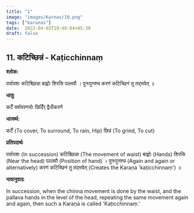 ```yaml
---
title: "1"
image: "images/Karnas/10.png"
tags: ["karanas"]
date:  2022-04-03T19:40:04+05:30
draft: false
---
```


## 11. कटिच्छिन्नं - Kaṭicchinnaṃ

**श्लोक:**


पर्यायशः कटिश्च्छिन्ना बाह्वोः शिरसि पल्लवौ । पुनःपुनश्च करणं कटिच्छिनं तु तद्भवेत् ॥


**धातुः**


कटेँ वर्षावरणयोः
छिदिँर् द्वैधीकरणे


**धात्वर्थ:**


कटेँ (To cover, To surround, To rain, Hip)
छिन्नं (To grind, To cut)


**प्रतिपदार्थः**



पर्यायशः (In succession) कटिश्च्छिन्ना (The movement of waist) बाह्वोः (Hands) शिरसि (Near the head) पल्लवौ (Position of hand) । पुनःपुनश्च (Again and again or alternatively) करणं कटिच्छिनं तु तद्भवेत् (Creates the Karaṇa 'kaṭicchinnaṃ') ॥

**भावानुवादः**


In succession, when the chinna movement is done by the waist, and the pallava hands in the level of the head, repeating the same movement again and again, then such a Karaṇa is called 'Kaṭicchinnaṃ.'

